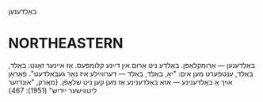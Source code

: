 באַלדענען

NORTHEASTERN
==============

באַלדענען — אַרומקלאַפּן. באַלדע ניט אַרום אין דײַנע קלומפּעס. אַז איינער זאָגט: באַלד, באַלד, ענטפֿערט מען אים: "יאָ, באַלד, באַלד — דערווײַלע איז נאָר געבאַלדעט". פֿאַראַן אויך אַ באַלדענינע — אַזאַ באַלדענינע אַז מען קען ניט שלאָפֿן.
{מאַרק, "אונדזער ליטווישער ייִדיש" (1951): 467}

